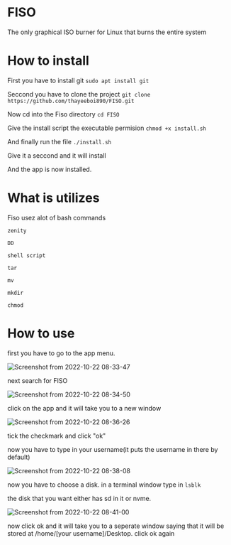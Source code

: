 # FISO
The only graphical ISO burner for Linux that burns the entire system
# How to install
First you have to install git ```sudo apt install git```

Seccond you have to clone the project ```git clone https://github.com/thayeeboi890/FISO.git```

Now cd into the Fiso directory ```cd FISO```

Give the install script the executable permision ```chmod +x install.sh```

And finally run the file ```./install.sh```

Give it a seccond and it will install

And the app is now installed.

# What is utilizes
Fiso usez alot of bash commands

```zenity```

```DD```

```shell script```

```tar```

```mv```

```mkdir```

```chmod```
# How to use

first you have to go to the app menu.

![Screenshot from 2022-10-22 08-33-47](https://user-images.githubusercontent.com/101670923/197341906-cf912c87-531e-4c2a-86a8-351ee9832428.png)

next search for FISO

![Screenshot from 2022-10-22 08-34-50](https://user-images.githubusercontent.com/101670923/197341966-2d988bd4-c4a7-4423-9ca1-507ab254ce02.png)

click on the app and it will take you to a new window

![Screenshot from 2022-10-22 08-36-26](https://user-images.githubusercontent.com/101670923/197342040-38b7bf8d-fa85-4468-8e57-27be624441bd.png)

tick the checkmark and click "ok"

now you have to type in your username(it puts the username in there by default)

![Screenshot from 2022-10-22 08-38-08](https://user-images.githubusercontent.com/101670923/197342142-4fc7b7ee-7e56-4bc1-8d1c-6dd41ccdb55f.png)

now you have to choose a disk. in a terminal window type in ```lsblk```

the disk that you want either has sd in it or nvme.

![Screenshot from 2022-10-22 08-41-00](https://user-images.githubusercontent.com/101670923/197342279-af41bbab-83d3-4c1b-83ae-aa3cd5270c87.png)

now click ok and it will take you to a seperate window saying that it will be stored at /home/[your username]/Desktop. click ok again




